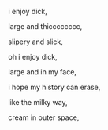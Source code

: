 i enjoy dick, 

large and thicccccccc, 

slipery and slick, 

oh i enjoy dick, 

large and in my face,   

i hope my history can erase,

like the milky way, 

cream in outer space,
